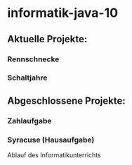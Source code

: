 # informatik-java-10
## Aktuelle Projekte:
### Rennschnecke
### Schaltjahre
## Abgeschlossene Projekte:
### Zahlaufgabe
### Syracuse (Hausaufgabe)
Ablauf des Informatikunterrichts